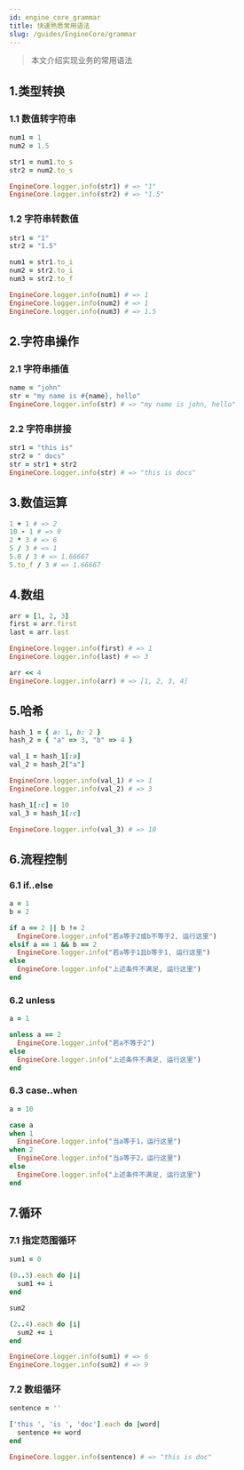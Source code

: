 ```yaml
---
id: engine_core_grammar
title: 快速熟悉常用语法
slug: /guides/EngineCore/grammar
---
```


> 本文介绍实现业务的常用语法

## 1.类型转换

### 1.1 数值转字符串

```ruby
num1 = 1
num2 = 1.5

str1 = num1.to_s
str2 = num2.to_s

EngineCore.logger.info(str1) # => "1"
EngineCore.logger.info(str2) # => "1.5"
```

### 1.2 字符串转数值

```ruby
str1 = "1"
str2 = "1.5"

num1 = str1.to_i
num2 = str2.to_i
num3 = str2.to_f

EngineCore.logger.info(num1) # => 1
EngineCore.logger.info(num2) # => 1
EngineCore.logger.info(num3) # => 1.5
```

## 2.字符串操作

### 2.1 字符串插值

```ruby
name = "john"
str = "my name is #{name}, hello"
EngineCore.logger.info(str) # => "my name is john, hello"
```

### 2.2 字符串拼接

```ruby
str1 = "this is"
str2 = " docs"
str = str1 + str2
EngineCore.logger.info(str) # => "this is docs"
```

## 3.数值运算

```ruby
1 + 1 # => 2
10 - 1 # => 9
2 * 3 # => 6
5 / 3 # => 1
5.0 / 3 # => 1.66667
5.to_f / 3 # => 1.66667
```

## 4.数组

```ruby
arr = [1, 2, 3]
first = arr.first
last = arr.last

EngineCore.logger.info(first) # => 1
EngineCore.logger.info(last) # => 3

arr << 4
EngineCore.logger.info(arr) # => [1, 2, 3, 4]
```

## 5.哈希

```ruby
hash_1 = { a: 1, b: 2 }
hash_2 = { "a" => 3, "b" => 4 }

val_1 = hash_1[:a]
val_2 = hash_2["a"]

EngineCore.logger.info(val_1) # => 1
EngineCore.logger.info(val_2) # => 3

hash_1[:c] = 10
val_3 = hash_1[:c]

EngineCore.logger.info(val_3) # => 10
```

## 6.流程控制

### 6.1 if..else

```ruby
a = 1
b = 2

if a == 2 || b != 2
  EngineCore.logger.info("若a等于2或b不等于2, 运行这里")
elsif a == 1 && b == 2
  EngineCore.logger.info("若a等于1且b等于1, 运行这里")
else
  EngineCore.logger.info("上述条件不满足, 运行这里")
end
```

### 6.2 unless

```ruby
a = 1

unless a == 2
  EngineCore.logger.info("若a不等于2")
else
  EngineCore.logger.info("上述条件不满足, 运行这里")
end
```

### 6.3 case..when

```ruby
a = 10

case a
when 1
  EngineCore.logger.info("当a等于1，运行这里")
when 2
  EngineCore.logger.info("当a等于2，运行这里")
else
  EngineCore.logger.info("上述条件不满足, 运行这里")
end
```

## 7.循环

### 7.1 指定范围循环

```ruby
sum1 = 0

(0..3).each do |i|
  sum1 += i
end

sum2

(2..4).each do |i|
  sum2 += i
end

EngineCore.logger.info(sum1) # => 6
EngineCore.logger.info(sum2) # => 9
```

### 7.2 数组循环

```ruby
sentence = ''

['this ', 'is ', 'doc'].each do |word|
  sentence += word
end

EngineCore.logger.info(sentence) # => "this is doc"
```
